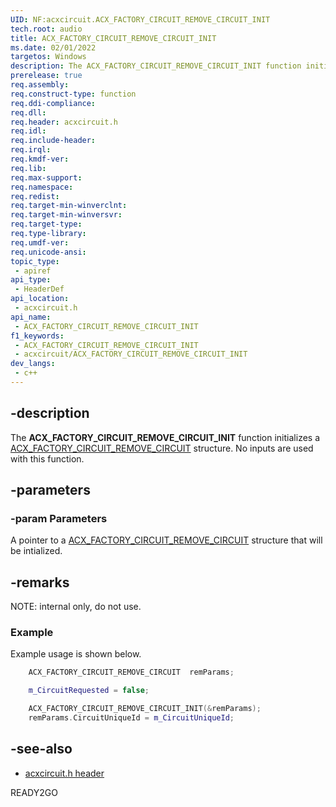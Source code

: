 ```yaml
---
UID: NF:acxcircuit.ACX_FACTORY_CIRCUIT_REMOVE_CIRCUIT_INIT
tech.root: audio
title: ACX_FACTORY_CIRCUIT_REMOVE_CIRCUIT_INIT
ms.date: 02/01/2022
targetos: Windows
description: The ACX_FACTORY_CIRCUIT_REMOVE_CIRCUIT_INIT function initializes a ACX_FACTORY_CIRCUIT_REMOVE_CIRCUIT structure.
prerelease: true
req.assembly: 
req.construct-type: function
req.ddi-compliance: 
req.dll: 
req.header: acxcircuit.h
req.idl: 
req.include-header: 
req.irql: 
req.kmdf-ver: 
req.lib: 
req.max-support: 
req.namespace: 
req.redist: 
req.target-min-winverclnt: 
req.target-min-winversvr: 
req.target-type: 
req.type-library: 
req.umdf-ver: 
req.unicode-ansi: 
topic_type:
 - apiref
api_type:
 - HeaderDef
api_location:
 - acxcircuit.h
api_name:
 - ACX_FACTORY_CIRCUIT_REMOVE_CIRCUIT_INIT
f1_keywords:
 - ACX_FACTORY_CIRCUIT_REMOVE_CIRCUIT_INIT
 - acxcircuit/ACX_FACTORY_CIRCUIT_REMOVE_CIRCUIT_INIT
dev_langs:
 - c++
---
```


## -description

The **ACX_FACTORY_CIRCUIT_REMOVE_CIRCUIT_INIT** function initializes a 
[ACX_FACTORY_CIRCUIT_REMOVE_CIRCUIT](ns-acxcircuit-acx_factory_circuit_remove_circuit.md) structure. No inputs are used with this function.

## -parameters

### -param Parameters

A pointer to a [ACX_FACTORY_CIRCUIT_REMOVE_CIRCUIT](ns-acxcircuit-acx_factory_circuit_remove_circuit.md) structure that will be intialized.

## -remarks

NOTE: internal only, do not use.

### Example

Example usage is shown below.

```cpp
    ACX_FACTORY_CIRCUIT_REMOVE_CIRCUIT  remParams;

    m_CircuitRequested = false;

    ACX_FACTORY_CIRCUIT_REMOVE_CIRCUIT_INIT(&remParams);
    remParams.CircuitUniqueId = m_CircuitUniqueId;
```

## -see-also

- [acxcircuit.h header](index.md)

READY2GO
